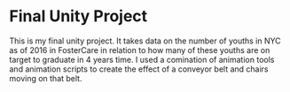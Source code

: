 # Final Unity Project


This is my final unity project. It takes data on the number of youths in NYC as of 2016 in FosterCare in relation to how many of these youths are on target to graduate in 4 years time. I used a comination of animation tools and animation scripts to create the effect of a conveyor belt and chairs moving on that belt. 